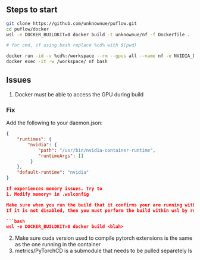 
## Steps to start

```bash
git clone https://github.com/unknownue/puflow.git
cd puflow/docker
wsl -e DOCKER_BUILDKIT=0 docker build -t unknownue/nf -f Dockerfile .

# for cmd, if using bash replace %cd% with $(pwd)

docker run -id -v %cd%:/workspace --rm --gpus all --name nf -e NVIDIA_DRIVER_CAPABILITIES=graphics,display,compute,utility -w /workspace --shm-size 8G unknownue/nf
docker exec -it -w /workspace/ nf bash
```


## Issues
1. Docker must be able to access the GPU during build
### Fix
Add the following to your daemon.json:
```json
{
    "runtimes": {
        "nvidia": {
            "path": "/usr/bin/nvidia-container-runtime",
            "runtimeArgs": []
         } 
    },
    "default-runtime": "nvidia" 
}

If experiences memory issues. Try to 
1. Modify memory= in .wslconfig

Make sure when you run the build that it confirms your are running with buildkit disabled.
If it is not disabled, then you must perform the build within wsl by running:

```bash
wsl -e DOCKER_BUILDKIT=0 docker build <blah>
```
2. Make sure cuda version used to compile pytorch extensions is the same as the one running in the container
3. metrics/PyTorchCD is a submodule that needs to be pulled separetely
ls
